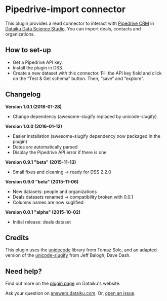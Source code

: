 # Pipedrive-import connector

This plugin provides a read connector to interact with [Pipedrive CRM](https://www.pipedrive.com) in [Dataiku Data Science Studio](http://www.dataiku.com/dss/). You can import deals, contacts and organizations.

## How to set-up

* Get a Pipedrive API key.
* Install the plugin in DSS.
* Create a new dataset with this connector. Fill the API key field and click on the “Test & Get schema“ button. Then, “save“ and “explore“.

## Changelog

**Version 1.0.1 (2016-01-28)**

* Change dependency (awesome-slugify replaced by unicode-slugify)

**Version 1.0.0 (2016-01-12)**

* Easier installation (awesome-slugify dependency now packaged in the plugin)
* Dates are automatically parsed
* Display the Pipedrive API error if there is one

**Version 0.9.1 "beta" (2015-11-13)**

* Small fixes and cleaning -> ready for DSS 2.2.0

**Version 0.9.0 "beta" (2015-11-06)**

* New datasets: people and organizations
* Deals datasets renamed -> compatibility broken with 0.0.1
* Columns names are now suglified

**Version 0.0.1 "alpha" (2015-10-02)**

* Initial release: deals dataset

## Credits

This plugin uses the [unidecode](https://pypi.python.org/pypi/Unidecode) library from Tomaz Solc, and an adapted version of the [unicode-slugify](https://pypi.python.org/pypi/unicode-slugify) from Jeff Balogh, Dave Dash.

## Need help?

Find out more on the [plugin page](https://www.dataiku.com/community/plugins/info/pipedrive.html) on Dataiku's website.

Ask your question on [answers.dataiku.com](https://answers.dataiku.com). Or, [open an issue](https://github.com/dataiku/dataiku-contrib/issues).
